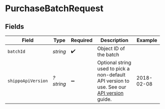 # PurchaseBatchRequest


## Fields

| Field                                                                                                                                                              | Type                                                                                                                                                               | Required                                                                                                                                                           | Description                                                                                                                                                        | Example                                                                                                                                                            |
| ------------------------------------------------------------------------------------------------------------------------------------------------------------------ | ------------------------------------------------------------------------------------------------------------------------------------------------------------------ | ------------------------------------------------------------------------------------------------------------------------------------------------------------------ | ------------------------------------------------------------------------------------------------------------------------------------------------------------------ | ------------------------------------------------------------------------------------------------------------------------------------------------------------------ |
| `batchId`                                                                                                                                                          | *string*                                                                                                                                                           | :heavy_check_mark:                                                                                                                                                 | Object ID of the batch                                                                                                                                             |                                                                                                                                                                    |
| `shippoApiVersion`                                                                                                                                                 | *?string*                                                                                                                                                          | :heavy_minus_sign:                                                                                                                                                 | Optional string used to pick a non-default API version to use. See our <a href="https://docs.goshippo.com/docs/api_concepts/apiversioning/">API version</a> guide. | 2018-02-08                                                                                                                                                         |